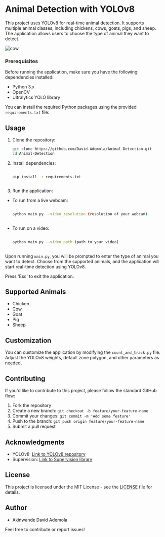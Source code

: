 # Animal Detection with YOLOv8

This project uses YOLOv8 for real-time animal detection. It supports multiple animal classes, including chickens, cows, goats, pigs, and sheep. The application allows users to choose the type of animal they want to detect.

![cow](https://github.com/David-Ademola/Animal-Detection/assets/131247654/fe708f06-ca2e-446e-a1ab-b2f24bf253de)

### Prerequisites

Before running the application, make sure you have the following dependencies installed:

- Python 3.x
- OpenCV
- Ultralytics YOLO library

You can install the required Python packages using the provided `requirements.txt` file:

## Usage

1. Clone the repository:

    ```bash
    git clone https://github.com/David-Ademola/Animal-Detection.git
    cd Animal-Detection
    ```

2. Install dependencies:

    ```bash
    ⠀
    pip install -r requirements.txt
    ⠀
    ```

3. Run the application:

- To run from a live webcam:
    ```bash
    ⠀
    python main.py --video_resolution (resolution of your webcam)
    ⠀
    ```
- To run on a video:
  ```bash
  ⠀
  python main.py --video_path (path to your video)
  ⠀
  ```

Upon running `main.py`, you will be prompted to enter the type of animal you want to detect. Choose from the supported animals, and the application will start real-time detection using YOLOv8.

Press 'Esc' to exit the application.

## Supported Animals

- Chicken
- Cow
- Goat
- Pig
- Sheep

## Customization

You can customize the application by modifying the `count_and_track.py` file. Adjust the YOLOv8 weights, default zone polygon, and other parameters as needed.

## Contributing

If you'd like to contribute to this project, please follow the standard GitHub flow:

1. Fork the repository
2. Create a new branch: `git checkout -b feature/your-feature-name`
3. Commit your changes: `git commit -m 'Add some feature'`
4. Push to the branch: `git push origin feature/your-feature-name`
5. Submit a pull request

## Acknowledgments

- YOLOv8: [Link to YOLOv8 repository](https://github.com/ultralytics/yolov8)
- Supervision: [Link to Supervision library](https://github.com/roboflow/supervision)

## License

This project is licensed under the MIT License - see the [LICENSE](LICENSE) file for details.

## Author

- Akinwande David Ademola

Feel free to contribute or report issues!
